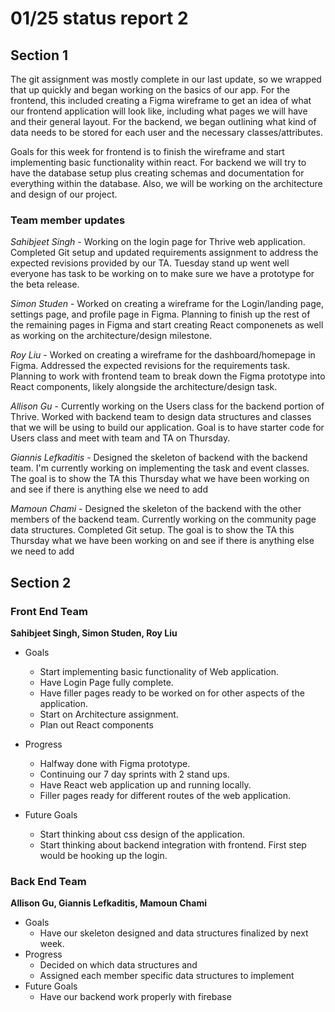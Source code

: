 # 01/25 status report 2

## Section 1
The git assignment was mostly complete in our last update, so we wrapped that up quickly and began working on the basics of our app. For the frontend, this included creating a Figma wireframe to get an idea of what our frontend application will look like, including what pages we will have and their general layout. For the backend, we began outlining what kind of data needs to be stored for each user and the necessary classes/attributes. 

Goals for this week for frontend is to finish the wireframe and start implementing basic functionality within react. For backend we will try to have the database setup plus creating schemas and documentation for everything within the database. Also, we will be working on the architecture and design of our project.

### Team member updates
*Sahibjeet Singh* - Working on the login page for Thrive web application. Completed Git setup and updated requirements assignment to address the expected revisions provided by our TA. Tuesday stand up went well everyone has task to be working on to make sure we have a prototype for the beta release.     

*Simon Studen* - Worked on creating a wireframe for the Login/landing page, settings page, and profile page in Figma. Planning to finish up the rest of the remaining pages in Figma and start creating React componenets as well as working on the architecture/design milestone.

*Roy Liu* -  Worked on creating a wireframe for the dashboard/homepage in Figma. Addressed the expected revisions for the requirements task. Planning to work with frontend team to break down the Figma prototype into React components, likely alongside the architecture/design task.  

*Allison Gu* -  Currently working on the Users class for the backend portion of Thrive. Worked with backend team to design data structures and classes that we will be using to build our application. Goal is to have starter code for Users class and meet with team and TA on Thursday. 

*Giannis Lefkaditis* - Designed the skeleton of backend with the backend team. I'm currently working on implementing the task and event classes. The goal is to show the TA this Thursday what we have been working on and see if there is anything else we need to add 

*Mamoun Chami* - Designed the skeleton of the backend with the other members of the backend team. Currently working on the community page data structures. Completed Git setup. The goal is to show the TA this Thursday what we have been working on and see if there is anything else we need to add 


## Section 2

### Front End Team
**Sahibjeet Singh, Simon Studen, Roy Liu**
* Goals
  * Start implementing basic functionality of Web application.
  * Have Login Page fully complete.
  * Have filler pages ready to be worked on for other aspects of the application.
  * Start on Architecture assignment.
  * Plan out React components


* Progress
  * Halfway done with Figma prototype.
  * Continuing our 7 day sprints with 2 stand ups.
  * Have React web application up and running locally. 
  * Filler pages ready for different routes of the web application.

* Future Goals
  * Start thinking about css design of the application.
  * Start thinking about backend integration with frontend. First step would be hooking up the login.
 
### Back End Team
**Allison Gu, Giannis Lefkaditis, Mamoun Chami**

* Goals   
  * Have our skeleton designed and data structures finalized by next week.
* Progress   
  * Decided on which data structures and 
  * Assigned each member specific data structures to implement
* Future Goals   
  * Have our backend work properly with firebase
